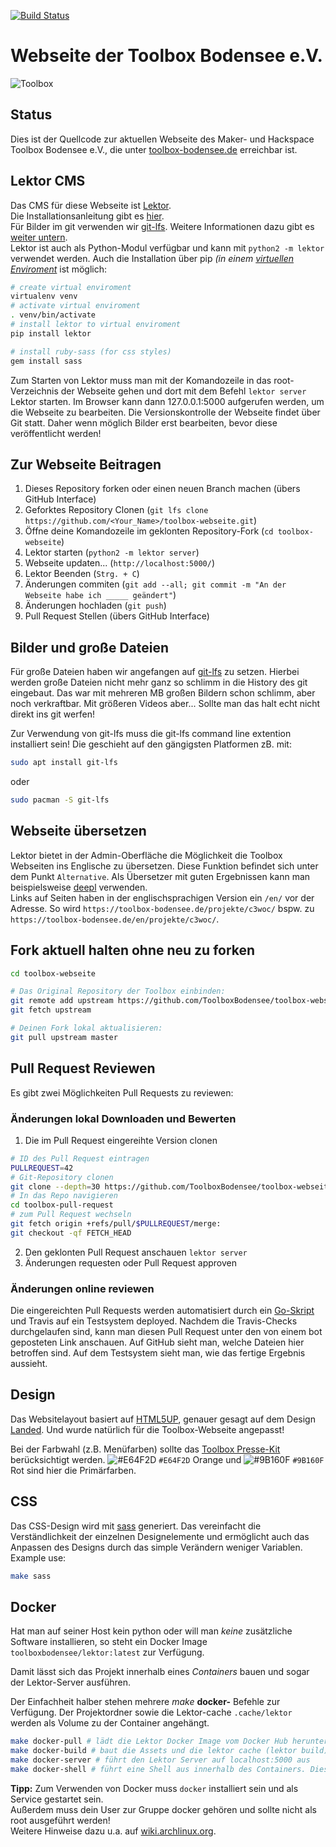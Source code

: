 [![Build Status](https://travis-ci.org/ToolboxBodensee/toolbox-webseite.svg?branch=master)](https://travis-ci.org/ToolboxBodensee/toolbox-webseite)

Webseite der Toolbox Bodensee e.V.
====================================

![Toolbox](https://avatars0.githubusercontent.com/u/9744766?s=200&v=4 "Toolbox Logo")

Status
------------------------

Dies ist der Quellcode zur aktuellen Webseite des Maker- und Hackspace Toolbox Bodensee e.V., die unter [toolbox-bodensee.de](https://toolbox-bodensee.de/) erreichbar ist.

Lektor CMS
------------------------

Das CMS für diese Webseite ist [Lektor](https://www.getlektor.com/).<br/>
Die Installationsanleitung gibt es [hier](https://www.getlektor.com/downloads/).<br/>
Für Bilder im git verwenden wir [git-lfs](https://git-lfs.github.com/). Weitere Informationen dazu gibt es [weiter untern](https://github.com/toolboxbodensee/toolbox-webseite#bilder-und-gro%C3%9Fe-dateien).<br/>
Lektor ist auch als Python-Modul verfügbar und kann mit ``python2 -m lektor`` verwendet werden.
Auch die Installation über pip *(in einem [virtuellen Enviroment](https://docs.python.org/3/tutorial/venv.html)* ist möglich:
```bash
# create virtual enviroment
virtualenv venv
# activate virtual enviroment
. venv/bin/activate
# install lektor to virtual enviroment
pip install lektor

# install ruby-sass (for css styles)
gem install sass
```

Zum Starten von Lektor muss man mit der Komandozeile in das root-Verzeichnis der Webseite gehen
und dort mit dem Befehl ``lektor server`` Lektor starten. Im Browser kann dann 127.0.0.1:5000 aufgerufen werden, um die Webseite zu bearbeiten. Die Versionskontrolle der Webseite findet über Git statt. Daher wenn möglich Bilder erst
bearbeiten, bevor diese veröffentlicht werden!


Zur Webseite Beitragen
------------------------

1.  Dieses Repository forken oder einen neuen Branch machen (übers GitHub Interface)
2.  Geforktes Repository Clonen (``git lfs clone https://github.com/<Your_Name>/toolbox-webseite.git``)
3.  Öffne deine Komandozeile im geklonten Repository-Fork (``cd toolbox-webseite``)
4.  Lektor starten (``python2 -m lektor server``)
5.  Webseite updaten... (``http://localhost:5000/``)
6.  Lektor Beenden (``Strg. + C``)
7.  Änderungen commiten (``git add --all; git commit -m "An der Webseite habe ich _____ geändert"``)
8.  Änderungen hochladen (``git push``)
9.  Pull Request Stellen (übers GitHub Interface)

 Bilder und große Dateien
---------------------------
Für große Dateien haben wir angefangen auf [git-lfs](https://git-lfs.github.com/) zu setzen. Hierbei werden große Dateien nicht mehr ganz so schlimm in die History des git eingebaut.
Das war mit mehreren MB großen Bildern schon schlimm, aber noch verkraftbar. Mit größeren Videos aber... Sollte man das halt echt nicht direkt ins git werfen!

Zur Verwendung von git-lfs muss die git-lfs command line extention installiert sein!
Die geschieht auf den gängigsten Platformen zB. mit:

```bash
sudo apt install git-lfs
```
oder
```bash
sudo pacman -S git-lfs
```
 
Webseite übersetzen
------------------------

Lektor bietet in der Admin-Oberfläche die Möglichkeit die Toolbox Webseiten ins Englische zu übersetzen.
Diese Funktion befindet sich unter dem Punkt ``Alternative``.
Als Übersetzer mit guten Ergebnissen kann man beispielsweise [deepl](https://www.deepl.com) verwenden.<br/>
Links auf Seiten haben in der englischsprachigen Version ein ``/en/`` vor der Adresse.
So wird ``https://toolbox-bodensee.de/projekte/c3woc/`` bspw. zu ``https://toolbox-bodensee.de/en/projekte/c3woc/``.

Fork aktuell halten ohne neu zu forken
------------------------

```bash
cd toolbox-webseite

# Das Original Repository der Toolbox einbinden:
git remote add upstream https://github.com/ToolboxBodensee/toolbox-webseite.git
git fetch upstream

# Deinen Fork lokal aktualisieren:
git pull upstream master
```

Pull Request Reviewen
------------------------

Es gibt zwei Möglichkeiten Pull Requests zu reviewen:

### Änderungen lokal Downloaden und Bewerten

1.  Die im Pull Request eingereihte Version clonen

```bash
# ID des Pull Request eintragen
PULLREQUEST=42
# Git-Repository clonen
git clone --depth=30 https://github.com/ToolboxBodensee/toolbox-webseite.git toolbox-pull-request
# In das Repo navigieren
cd toolbox-pull-request
# zum Pull Request wechseln
git fetch origin +refs/pull/$PULLREQUEST/merge:
git checkout -qf FETCH_HEAD
```

2.  Den geklonten Pull Request anschauen ``lektor server``
3.  Änderungen requesten oder Pull Request approven

### Änderungen online reviewen

Die eingereichten Pull Requests werden automatisiert durch ein [Go-Skript](https://github.com/ottojo/pullRequestHost) und Travis auf ein Testsystem deployed. Nachdem die Travis-Checks durchgelaufen sind, kann man diesen Pull Request unter den von einem bot geposteten Link anschauen. Auf GitHub sieht man, welche Dateien hier betroffen sind. Auf dem Testsystem sieht man, wie das fertige Ergebnis aussieht.

Design
------------------------

Das Websitelayout basiert auf [HTML5UP](https://html5up.net), genauer gesagt auf dem Design [Landed](https://html5up.net/landed). Und wurde natürlich für die Toolbox-Webseite angepasst!

Bei der Farbwahl (z.B. Menüfarben) sollte das [Toolbox Presse-Kit](https://github.com/ToolboxBodensee/presskit) berücksichtigt werden. ![#E64F2D](https://placehold.it/15/E64F2D/000000?text=+) `#E64F2D` Orange und ![#9B160F](https://placehold.it/15/9B160F/000000?text=+) `#9B160F` Rot sind hier die Primärfarben.

CSS
------------------------

Das CSS-Design wird mit [sass](https://sass-lang.com/) generiert.
Das vereinfacht die Verständlichkeit der einzelnen Designelemente
und ermöglicht auch das Anpassen des Designs durch das simple Verändern weniger Variablen.
Example use:
```bash
make sass
```

Docker
------------------------

Hat man auf seiner Host kein python oder will man *keine* zusätzliche Software installieren, so steht ein Docker Image `toolboxbodensee/lektor:latest` zur Verfügung.

Damit lässt sich das Projekt innerhalb eines *Containers* bauen und sogar der Lektor-Server ausführen.

Der Einfachheit halber stehen mehrere *make* **docker-** Befehle zur Verfügung. Der Projektordner sowie die Lektor-cache `.cache/lektor` werden als Volume zu der Container angehängt.

```bash
make docker-pull # lädt die Lektor Docker Image vom Docker Hub herunter
make docker-build # baut die Assets und die lektor cache (lektor build)
make docker-server # führt den Lektor Server auf localhost:5000 aus
make docker-shell # führt eine Shell aus innerhalb des Containers. Diese kann man zum Debuggen nutzen.
```

**Tipp:** Zum Verwenden von Docker muss ``docker`` installiert sein und als Service gestartet sein.<br/>
Außerdem muss dein User zur Gruppe docker gehören und sollte nicht als root ausgeführt werden!<br/>
Weitere Hinweise dazu u.a. auf [wiki.archlinux.org](https://wiki.archlinux.org/index.php/docker#Installation).

